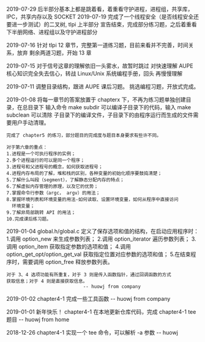 2019-07-29
	后半部分基本上都是跳着看，着重看守护进程，进程组，共享库，IPC，共享内存以及
	SOCKET
2019-07-19
	完成了一个线程安全（是否线程安全还要进一步测试）的二叉树, tlpi 上半部分
	宣告结束，完成部分练习题，之后着重看下半册网络、进程组以及守护进程部分

2019-07-16
	针对 tlpi 12 章节，完整第一道练习题，目前来看并不完善，时间关系，放弃
	剩余两道习题，开始 13 章

2019-07-15
	对于信号这章的理解依旧一头雾水，故暂时跳过
	对快速理解 AUPE 核心知识完全失去信心，转战 Linux/Unix 系统编程手册，回头
	再慢慢理解

2019-07-11
	调整目录结构，跟进 AUPE 课后习题。
	挑选编程习题，开放式完成。

2019-01-08
	将每一章节的答案放置于 chapterx 下，不再为练习题单独创建目录，在总目录下
	输入命令 make subdir 可以编译子目录下的代码，输入 make subclean 可以清除
	子目录下的编译文件，子目录下的由程序运行而生成的文件需要用户手动清理。

	完成了 chapter5 的练习，部分题目的完成度与题目本身要求有些许不同。

	对于第六章的重点：
	1.进程是一个可执行程序的实例；
	2.多个进程运行的可以是同一个程序；
	3.进程号和父进程号的概念，如何获取进程号；
	4.进程内存布局的了解，堆和栈的区别，各种变量的初始化顺序要鼓捣清楚；
	5.了解什么叫段（segment），了解静态分配内存的特点；
	6.了解虚拟内存管理的原理，以及它的优势；
	7.掌握命令行参数（argc， argv）的用法；
	8.掌握环境列表和环境变量的用法-如何读取、设置环境变量，如何从程序中直接访问
	  环境变量；
	9.了解非局部跳转 API 的用法；
	10.完成课后练习题。

2019-01-04
	global.h/global.c 定义了保存选项和值的结构，在启动应用程序时：
	1.调用 option_new 来生成参数列表；
	2.调用 option_iterator 遍历参数列表；
	3.调用 option_item 获取指定参数的选项和值；
	4.调用 option_get_opt/option_get_val 获取指定位置对应参数的选项和值；
	5.在结束程序时，需要调用 option_free 释放参数列表。

	对于 3、4 选项功能有所重复，对于 3 则是传入函数指针，通过回调函数的方式
	获取信息；对于 4 则是直接获取信息。
								-- huowj from company

2019-01-02
	chapter4-1 完成一些工具函数 -- huowj from company

2019-01-01
	新年快乐！
	chapter4-1 在本地更新仓库代码，完成 chapter4-1 tee 题目 -- huowj from home

2018-12-26
	chapter4-1 实现一个 tee 命令，可以解析 -a 参数 -- huowj

